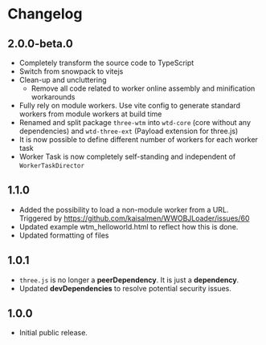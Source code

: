 # Changelog

## 2.0.0-beta.0

- Completely transform the source code to TypeScript
- Switch from snowpack to vitejs
- Clean-up and uncluttering
  - Remove all code related to worker online assembly and minification workarounds
- Fully rely on module workers. Use vite config to generate standard workers from module workers at build time
- Renamed and split package `three-wtm` into `wtd-core` (core without any dependencies) and `wtd-three-ext` (Payload extension for three.js)
- It is now possible to define different number of workers for each worker task
- Worker Task is now completely self-standing and independent of `WorkerTaskDirector`


## 1.1.0
- Added the possibility to load a non-module worker from a URL. Triggered by https://github.com/kaisalmen/WWOBJLoader/issues/60
- Updated example wtm_helloworld.html to reflect how this is done.
- Updated formatting of files

## 1.0.1
- `three.js` is no longer a **peerDependency**. It is just a **dependency**.
- Updated **devDependencies** to resolve potential security issues.

## 1.0.0
- Initial public release.
